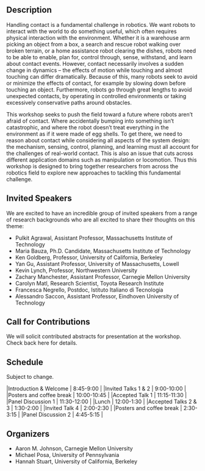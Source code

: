 ## Description
Handling contact is a fundamental challenge in robotics. We want robots to interact with the world to do
something useful, which often requires physical interaction with the environment. Whether it is a warehouse
arm picking an object from a box, a search and rescue robot walking over broken terrain, or a home assistance
robot clearing the dishes, robots need to be able to enable, plan for, control through, sense, withstand, and
learn about contact events. However, contact necessarily involves a sudden change in dynamics – the effects
of motion while touching and almost touching can differ dramatically. Because of this, many robots seek to
avoid or minimize the effects of contact, for example by slowing down before touching an object. Furthermore,
robots go through great lengths to avoid unexpected contacts, by operating in controlled environments or
taking excessively conservative paths around obstacles.

This workshop seeks to push the field toward a future where robots aren’t afraid of contact. Where
accidentally bumping into something isn’t catastrophic, and where the robot doesn’t treat everything in the
environment as if it were made of egg shells. To get there, we need to reason about contact while considering
all aspects of the system design: the mechanism, sensing, control, planning, and learning must all account for
the challenges of real-world contact. This is also an issue that cuts across different application domains such
as manipulation or locomotion. Thus this workshop is designed to bring together researchers from across
the robotics field to explore new approaches to tackling this fundamental challenge.



## Invited Speakers
We are excited to have an incredible group of invited speakers from a range of research backgrounds who are all excited to share their thoughts on this theme:

* Pulkit Agrawal, Assistant Professor, Massachusetts Institute of Technology
* Maria Bauza, Ph.D. Candidate, Massachusetts Institute of Technology
* Ken Goldberg, Professor, University of California, Berkeley
* Yan Gu, Assistant Professor, University of Massachusetts, Lowell
* Kevin Lynch, Professor, Northwestern University
* Zachary Manchester, Assistant Professor, Carnegie Mellon University
* Carolyn Matl, Research Scientist, Toyota Research Institute
* Francesca Negrello, Postdoc, Istituto Italiano di Tecnologia
* Alessandro Saccon, Assistant Professor, Eindhoven University of Technology

## Call for Contributions

We will solicit contributed abstracts for presentation at the workshop. Check back here for details.

## Schedule

Subject to change.

|Introduction & Welcome | 8:45-9:00 |
|Invited Talks 1 & 2  |  9:00-10:00 |
|Posters and coffee break | 10:00-10:45 |
|Accepted Talk 1 | 11:15-11:30 |
|Panel Discussion 1 | 11:30-12:00 |
|Lunch | 12:00-1:30 |
|Accepted Talks 2 & 3 | 1:30-2:00 |
|Invited Talk 4 | 2:00-2:30 |
|Posters and coffee break | 2:30-3:15  |
|Panel Discussion 2  | 4:45-5:15 |

## Organizers

* Aaron M. Johnson, Carnegie Mellon University
* Michael Posa, University of Pennsylvania
* Hannah Stuart, University of California, Berkeley

